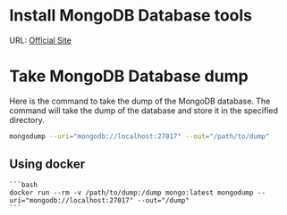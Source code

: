 # Install MongoDB Database tools

URL: [Official Site](https://www.mongodb.com/try/download/database-tools)

# Take MongoDB Database dump

Here is the command to take the dump of the MongoDB database. The command will take the dump of the database and store it in the specified directory.

```bash
mongodump --uri="mongodb://localhost:27017" --out="/path/to/dump"
```

## Using docker

    ```bash
    docker run --rm -v /path/to/dump:/dump mongo:latest mongodump --uri="mongodb://localhost:27017" --out="/dump"
    ```
